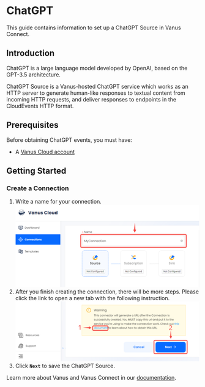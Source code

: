 # ChatGPT

This guide contains information to set up a ChatGPT Source in Vanus Connect.

## Introduction

ChatGPT is a large language model developed by OpenAI, based on the GPT-3.5 architecture.

ChatGPT Source is a Vanus-hosted ChatGPT service which works as an HTTP server to generate human-like responses to textual content from incoming HTTP requests,
and deliver responses to endpoints in the CloudEvents HTTP format.

## Prerequisites

Before obtaining ChatGPT events, you must have:

- A [Vanus Cloud account](https://cloud.vanus.ai)

## Getting Started

### Create a Connection

1. Write a name for your connection.
![img.png](images/1.png)
2. After you finish creating the connection, there will be more steps. Please click the link to open a new tab with the following instruction.
   ![img.png](images/2.png)
3. Click **`Next`** to save the ChatGPT Source.

Learn more about Vanus and Vanus Connect in our [documentation](https://docs.vanus.ai).
